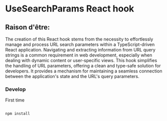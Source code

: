 # UseSearchParams React hook

## Raison d'être:

The creation of this React hook stems from the necessity to effortlessly manage and process URL search parameters within a TypeScript-driven React application. Navigating and extracting information from URL query strings is a common requirement in web development, especially when dealing with dynamic content or user-specific views. This hook simplifies the handling of URL parameters, offering a clean and type-safe solution for developers. It provides a mechanism for maintaining a seamless connection between the application's state and the URL's query parameters.

### Develop

First time

```sh

npm install
```
